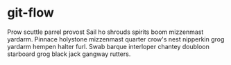 # git-flow

Prow scuttle parrel provost Sail ho shrouds spirits boom mizzenmast yardarm. 
Pinnace holystone mizzenmast quarter crow's nest nipperkin grog yardarm hempen halter furl. 
Swab barque interloper chantey doubloon starboard grog black jack gangway rutters.
